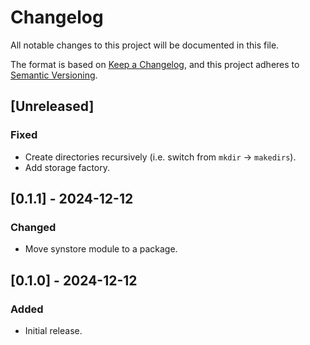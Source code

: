# Changelog

All notable changes to this project will be documented in this file.

The format is based on [Keep a Changelog](https://keepachangelog.com/en/1.0.0/),
and this project adheres to [Semantic Versioning](https://semver.org/spec/v2.0.0.html).

## [Unreleased]

### Fixed

- Create directories recursively (i.e. switch from `mkdir` -> `makedirs`).
- Add storage factory.

## [0.1.1] - 2024-12-12

### Changed

- Move synstore module to a package.

## [0.1.0] - 2024-12-12

### Added

- Initial release.
